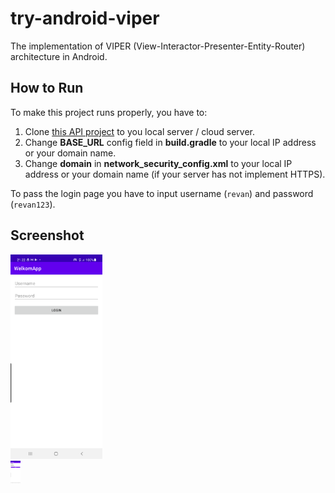 # try-android-viper
The implementation of VIPER (View-Interactor-Presenter-Entity-Router) architecture in Android.

## How to Run

To make this project runs properly, you have to:

1. Clone [this API project](https://github.com/revze/menit.com-api) to you local server / cloud server.
2. Change **BASE_URL** config field in **build.gradle** to your local IP address or your domain name.
3. Change **domain** in **network_security_config.xml** to your local IP address or your domain name (if your server has not implement HTTPS).

To pass the login page you have to input username (```revan```) and password (```revan123```).

## Screenshot

<div style="display: inline-block">
    <img src="/previews/login.png" width="32%"/>
    <div style="width:50px">
    <img src="/previews/welcome.png" width="32%"/>
</div>